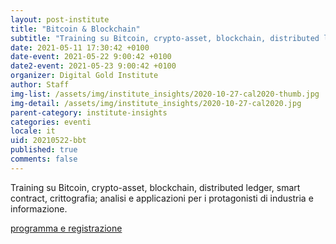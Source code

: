 ```yaml
---
layout: post-institute
title: "Bitcoin & Blockchain"
subtitle: "Training su Bitcoin, crypto-asset, blockchain, distributed ledger, smart contract, crittografia; analisi e applicazioni per i protagonisti di industria e informazione."
date: 2021-05-11 17:30:42 +0100
date-event: 2021-05-22 9:00:42 +0100
date2-event: 2021-05-23 9:00:42 +0100
organizer: Digital Gold Institute
author: Staff
img-list: /assets/img/institute_insights/2020-10-27-cal2020-thumb.jpg
img-detail: /assets/img/institute_insights/2020-10-27-cal2020.jpg
parent-category: institute-insights
categories: eventi
locale: it
uid: 20210522-bbt
published: true
comments: false
---
```

Training su Bitcoin, crypto-asset, blockchain, distributed ledger, smart contract, crittografia; analisi e applicazioni per i protagonisti di industria e informazione.

[programma e registrazione](https://dgi.io/workshop)
